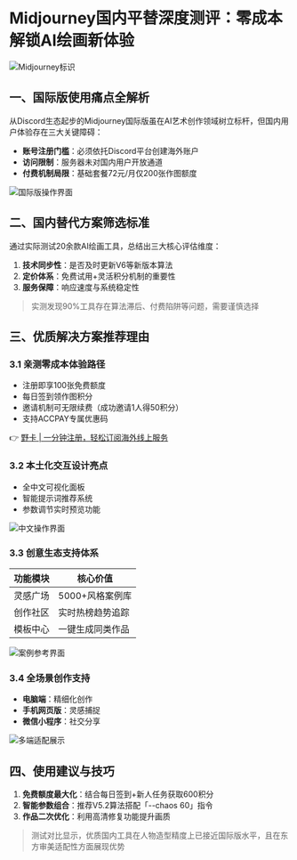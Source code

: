 # Midjourney国内平替深度测评：零成本解锁AI绘画新体验

![Midjourney标识](https://bbtdd.com/wp-content/uploads/img/647664164.webp)

## 一、国际版使用痛点全解析
从Discord生态起步的Midjourney国际版虽在AI艺术创作领域树立标杆，但国内用户体验存在三大关键障碍：

- **账号注册门槛**：必须依托Discord平台创建海外账户
- **访问限制**：服务器未对国内用户开放通道
- **付费机制局限**：基础套餐72元/月仅200张作图额度

![国际版操作界面](https://bbtdd.com/wp-content/uploads/img/94196514286.webp)

## 二、国内替代方案筛选标准
通过实际测试20余款AI绘画工具，总结出三大核心评估维度：

1. **技术同步性**：是否及时更新V6等新版本算法
2. **定价体系**：免费试用+灵活积分机制的重要性
3. **服务保障**：响应速度与系统稳定性

> 实测发现90%工具存在算法滞后、付费陷阱等问题，需要谨慎选择

## 三、优质解决方案推荐理由
### 3.1 亲测零成本体验路径
- 注册即享100张免费额度
- 每日签到领作图积分
- 邀请机制可无限续费（成功邀请1人得50积分）
- 支持ACCPAY专属优惠码

👉 [野卡 | 一分钟注册，轻松订阅海外线上服务](https://bbtdd.com/yeka)

### 3.2 本土化交互设计亮点
- 全中文可视化面板
- 智能提示词推荐系统
- 参数调节实时预览功能

![中文操作界面](https://bbtdd.com/wp-content/uploads/img/1619908718059.webp)

### 3.3 创意生态支持体系
| 功能模块        | 核心价值               |
|----------------|------------------------|
| 灵感广场        | 5000+风格案例库        |
| 创作社区        | 实时热榜趋势追踪       |
| 模板中心        | 一键生成同类作品       |

![案例参考界面](https://bbtdd.com/wp-content/uploads/img/26825729873313.webp)

### 3.4 全场景创作支持
- **电脑端**：精细化创作
- **手机网页版**：灵感捕捉
- **微信小程序**：社交分享

![多端适配展示](https://bbtdd.com/wp-content/uploads/img/623457313.webp)

## 四、使用建议与技巧
1. **免费额度最大化**：结合每日签到+新人任务获取600积分
2. **智能参数组合**：推荐V5.2算法搭配「--chaos 60」指令
3. **作品二次优化**：利用高清修复功能提升画质

> 测试对比显示，优质国内工具在人物造型精度上已接近国际版水平，且在东方审美适配性方面展现优势